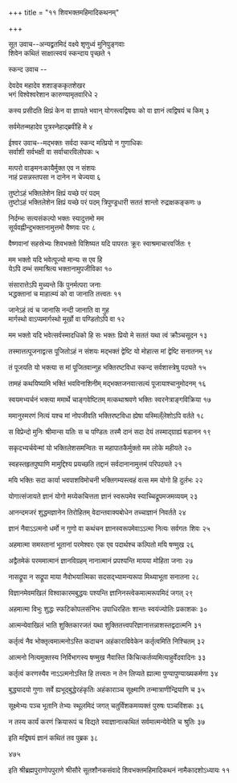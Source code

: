 +++
title = "११ शिवभक्तमहिमादिकथनम्"

+++



सूत उवाच--अन्यद्व्रतमिदं वक्ष्ये शृणुध्वं मुनिपुङ्गवाः  
शिवेन कथितं साक्षात्स्वयं स्कन्दाय पृच्छते  १

स्कन्द उवाच -- 

देवदेव महादेव शशाङ्ककृतशेखर  
भगं विश्वेश्वरेशान कारुण्यामृतवारिधे  २

कस्य प्रसीदति क्षिप्रं केन वा ज्ञायते भवान्
योगस्त्वद्विषयः को वा ज्ञानं त्वद्विषयं च किम्  ३

सर्वमेतन्महादेव पुत्रस्नेहाद्ब्रवीहि मे  ४

ईश्वर उवाच--मद्भक्तः सर्वदा स्कन्द मत्प्रियो न गुणाधिकः  
सर्वाशी सर्वभक्षी वा सर्वाचारविलोपकः  ५

मत्परो वाङ्मनःकायैर्मुक्त एव न संशयः  
नाहं प्रसन्नस्तपसा न दानेन न चेज्यया  ६

तुष्टोऽहं भक्तिलेशेन क्षिप्रं यच्छे परं पदम्  
तुष्टोऽहं भक्तिलेशेन क्षिप्रं यच्छे परं पदम्
त्रिपुण्ड्रधारी सततं शान्तो रुद्राक्षकङ्कणः  ७

निर्दम्भः सत्यसंकल्पो भक्तः स्यादुत्तमो मम  
सूर्यवह्नीन्दुभक्तानामुत्तमो वैष्णवः परः  ८

वैष्णवानां सहस्रेभ्यः शिवभक्तो विशिष्यत
यदि पापरतः क्रूरः स्वाश्रमाचारवर्जितः  ९

मम भक्तो यदि भवेत्पूज्यो मान्यः स एव हि  
येऽपि दम्भं समाश्रित्य भक्तानामुपजीविका  १०

संसारात्तेऽपि मुच्यन्ते किं पुनर्मत्परा जनाः  
भद्धक्तानां च माहात्म्यं को वा जानाति तत्त्वतः  ११

जानेऽहं त्वं च जानासि नन्दी जानाति वा गुह  
मार्गस्थो वाऽप्यमार्गस्थो मूर्खो वा पण्डितोऽपि वा  १२

मम भक्तो यदि भवेत्सर्वस्मादधिको हि सः
भक्तः प्रियो मे सततं यथा त्वं क्रौञ्चसूदन  १३

तस्मात्तत्पूजनाद्वत्स पूजितोऽहं न संशयः
मद्भक्तं द्वेष्टि यो मोहात्स मां द्वेष्टि सनातनम्  १४

तं पूजयति यो भक्त्या स मां पूजितवान्गुह
भक्तिरष्टविधा स्कन्द सर्वशास्त्रेषु पठ्यते  १५

तामहं कथयिष्यामि भक्तिं भवविनाशिनीम्
मद्भक्तजनवात्सल्यं पूजायाश्चानुमोदनम्  १६

स्वयमभ्यर्चनं भक्त्या ममार्थे चाङ्गवेष्टितम्
मत्कथाश्रवणे भक्तिः स्वरनेत्राङ्गविक्रिया  १७

ममानुस्मरणं नित्यं यश्च मां नोपजीवति
भक्तिरष्टविधा ह्येषा यस्मिल्ँलेशोऽपि वर्तते  १८

स विप्रेन्दो मुनिः श्रीमान्स यतिः स च पण्डितः
तस्मै दानं सदा देयं तस्माद्ग्राह्यं षडानन  १९

सकृदभ्यर्चयेन्मां यो भक्तिलेशसमन्वितः
स महापातकैर्मुक्तो मम लोके महीयते  २०

स्वहस्तहृतपुष्पाणि मामुद्दिश्य प्रयच्छति
तद्दानं सर्वदानानामुत्तमं परिपठ्यते  २१

मयि भक्तिः सदा कार्या भवपाशविमोचनी
भक्तिगम्यस्त्वहं वत्स मम योगो हि दुर्लभः  २२

योगात्संजायते ज्ञानं योगो मय्येकचित्तता
ज्ञानं स्वरूपमेव स्याच्चिद्रूपमजमव्ययम्  २३

आनन्दमजरं शुद्धमज्ञानेन तिरोहितम्
वेदान्तवाक्यबोधेन तच्चाज्ञानं निवर्तते  २४

ज्ञानं नैवाऽऽत्मनो धर्मो न गुणो वा कथंचन
ज्ञानस्वरूपमेवाऽऽत्मा नित्यः सर्वगतः शिवः  २५

अहमात्मा समस्तानां भूतानां परमेश्वरः
एक एव पदार्थश्च कल्पितो मयि षण्मुख  २६

अद्वैतमेकं परममात्मानं ज्ञानविग्रहम्
नानात्मानं प्रपश्यन्ति मायया मोहिता जनाः  २७

नासद्रूपा न सद्रूपा माया नैवोभयात्मिका
सदसद्भ्यामन्यरूपा मिथ्याभूता सनातना  २८

विज्ञानमेवमखिलं विश्वाकारमबुद्धयः
पश्यन्ति ज्ञानिनस्त्वेकमात्मरूपमिदं जगत्  २९

अहमात्मा विभुः शुद्धः स्फटिकोपलसंनिभः
उपाधिरहितः शान्तः स्वयंज्योतिः प्रकाशकः  ३०

आत्मन्येवाखिलं भाति शुक्तिकारजतं यथा
शुक्तितत्त्वपरिज्ञानात्तन्नाशस्तद्वदात्मनि  ३१

कर्तृत्वं नैव भोक्तृत्वमात्मनोऽस्ति कदाचन
अहंकाराविवेकेन कर्तृत्वमिति निश्चितम्  ३२

आत्मनो नित्यमुक्तस्य निर्विभागस्य षण्मुख
नैवास्ति किंचित्कर्तव्यमित्याहुर्वेदवादिनः  ३३

कर्तृत्वं करणस्यैव नाऽऽत्मनोऽस्ति हि तत्त्वतः
न तेन लिप्यते ह्यात्मा पुण्यापुण्याख्यकर्मणा  ३४

बुद्ध्यादयो गुणाः सर्वे ह्यभूद्बुद्धेरहंकृतिः
अहंकाराञ्च सूक्ष्माणि तन्मात्राणीन्द्रियाणि च  ३५

सूक्ष्मेभ्यः पञ्च भूतानि तेभ्यः स्थूलमिदं जगत्
चतुर्विंशकमव्यक्तं पुरुषः पञ्चविंशकः  ३६

न तस्य कार्यं करणं क्रियारूपं च विद्यते
स्वाज्ञानात्कथितं सर्वमात्मन्येवेति च श्रुतिः  ३७

इति मद्विषयं ज्ञानं कथितं तव पुब्रक  ३८

४७५

इति श्रीब्रह्मपुराणोपपुराणे श्रीसौरे सूतशौनकसंवादे
शिवभक्तमहिमादिकथनं नामैकादशोऽध्यायः  ११